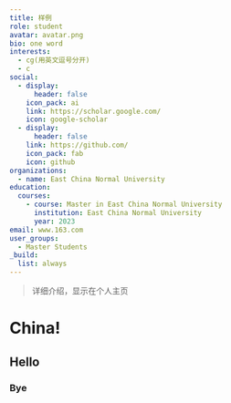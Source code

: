 ```yaml
---
title: 样例
role: student
avatar: avatar.png
bio: one word
interests:
  - cg(用英文逗号分开)
  - c
social:
  - display:
      header: false
    icon_pack: ai
    link: https://scholar.google.com/
    icon: google-scholar
  - display:
      header: false
    link: https://github.com/
    icon_pack: fab
    icon: github
organizations:
  - name: East China Normal University
education:
  courses:
    - course: Master in East China Normal University
      institution: East China Normal University
      year: 2023
email: www.163.com
user_groups:
  - Master Students
_build:
  list: always
---
```

> 详细介绍，显示在个人主页

# China!

## Hello

### Bye
